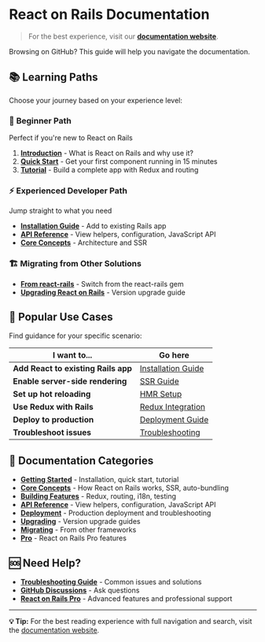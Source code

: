 # React on Rails Documentation

> For the best experience, visit our **[documentation website](https://www.shakacode.com/react-on-rails/docs/)**.

Browsing on GitHub? This guide will help you navigate the documentation.

## 📚 Learning Paths

Choose your journey based on your experience level:

### 🔰 **Beginner Path**

Perfect if you're new to React on Rails

1. **[Introduction](./introduction.md)** - What is React on Rails and why use it?
2. **[Quick Start](./getting-started/quick-start.md)** - Get your first component running in 15 minutes
3. **[Tutorial](./getting-started/tutorial.md)** - Build a complete app with Redux and routing

### ⚡ **Experienced Developer Path**

Jump straight to what you need

- **[Installation Guide](./getting-started/installation-into-an-existing-rails-app.md)** - Add to existing Rails app
- **[API Reference](./api-reference/README.md)** - View helpers, configuration, JavaScript API
- **[Core Concepts](./core-concepts/how-react-on-rails-works.md)** - Architecture and SSR

### 🏗️ **Migrating from Other Solutions**

- **[From react-rails](./migrating/migrating-from-react-rails.md)** - Switch from the react-rails gem
- **[Upgrading React on Rails](./upgrading/upgrading-react-on-rails.md)** - Version upgrade guide

## 🎯 Popular Use Cases

Find guidance for your specific scenario:

| I want to...                        | Go here                                                                               |
| ----------------------------------- | ------------------------------------------------------------------------------------- |
| **Add React to existing Rails app** | [Installation Guide](./getting-started/installation-into-an-existing-rails-app.md)    |
| **Enable server-side rendering**    | [SSR Guide](./core-concepts/react-server-rendering.md)                                |
| **Set up hot reloading**            | [HMR Setup](./building-features/hmr-and-hot-reloading-with-the-webpack-dev-server.md) |
| **Use Redux with Rails**            | [Redux Integration](./building-features/react-and-redux.md)                           |
| **Deploy to production**            | [Deployment Guide](./deployment/deployment.md)                                        |
| **Troubleshoot issues**             | [Troubleshooting](./deployment/troubleshooting.md)                                    |

## 📖 Documentation Categories

- **[Getting Started](./getting-started/)** - Installation, quick start, tutorial
- **[Core Concepts](./core-concepts/)** - How React on Rails works, SSR, auto-bundling
- **[Building Features](./building-features/)** - Redux, routing, i18n, testing
- **[API Reference](./api-reference/)** - View helpers, configuration, JavaScript API
- **[Deployment](./deployment/)** - Production deployment and troubleshooting
- **[Upgrading](./upgrading/)** - Version upgrade guides
- **[Migrating](./migrating/)** - From other frameworks
- **[Pro](./pro/)** - React on Rails Pro features

## 🆘 Need Help?

- **[Troubleshooting Guide](./deployment/troubleshooting.md)** - Common issues and solutions
- **[GitHub Discussions](https://github.com/shakacode/react_on_rails/discussions)** - Ask questions
- **[React on Rails Pro](https://www.shakacode.com/react-on-rails-pro/)** - Advanced features and professional support

---

**💡 Tip:** For the best reading experience with full navigation and search, visit the [documentation website](https://www.shakacode.com/react-on-rails/docs/).

